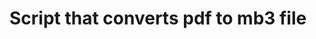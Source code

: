 # Script that converts pdf to mb3 file
<p align="center">
  <img scr= https://github.com/Abdelrhman-Sadek/Automation/assets/94745919/3af67dae-5d9d-4490-898d-8e9ef7ee9dc3 />
  </p>
